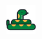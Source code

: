 <a href="https://github.com/NzyC/Snake-Game">
    <img src="./assets/194951.png" alt="Logo" width="80" height="80">
</a>